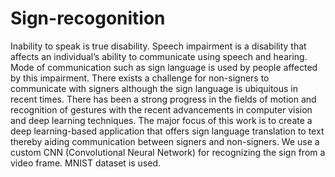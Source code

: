 # Sign-recogonition
Inability to speak is true disability. Speech impairment is a disability that affects an
individual’s ability to communicate using speech and hearing. Mode of communication such
as sign language is used by people affected by this impairment. There exists a challenge for
non-signers to communicate with signers although the sign language is ubiquitous in recent
times. There has been a strong progress in the fields of motion and recognition of gestures
with the recent advancements in computer vision and deep learning techniques. The major
focus of this work is to create a deep learning-based application that offers sign language
translation to text thereby aiding communication between signers and non-signers. We use a
custom CNN (Convolutional Neural Network) for recognizing the sign from a video frame.
MNIST dataset is used.
